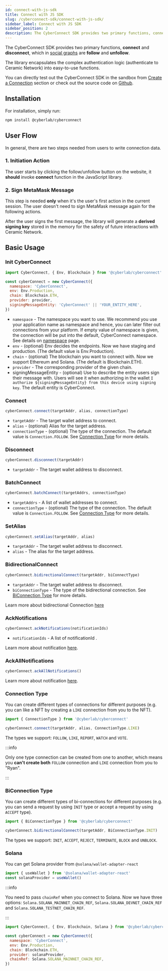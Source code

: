 ```yaml
---
id: connect-with-js-sdk
title: Connect with JS SDK
slug: /cyberconnect-sdk/connect-with-js-sdk/
sidebar_label: Connect with JS SDK
sidebar_position: 2
description: The CyberConnect SDK provides two primary functions, connect and disconnect, which in social graph are follow and unfollow.
---
```


The CyberConnect SDK provides two primary functions, **connect** and **disconnect**, which in [social graphs](/V1/concepts/social-graph/) are **follow** and **unfollow**.

The library encapsulates the complex authentication logic (authenticate to Ceramic Network) into easy-to-use functions.

You can directly test out the CyberConnect SDK in the sandbox from [Create a Connection](/V1/get-started/create-a-connection/) section or check out the source code on [Github](https://github.com/cyberconnecthq/js-cyberconnect).

## Installation

For installation, simply run:

```bash npm2yarn
npm install @cyberlab/cyberconnect
```

## User Flow

In general, there are two steps needed from users to write connection data.

### 1. Initiation Action

The user starts by clicking the follow/unfollow button on the website, it **should** invoke **connect** function in the JavaScript library.

### 2. Sign MetaMask Message

This step is needed **only** when it's the user's first action in the current session. The user doesn't need to sign MetaMask message again for the following actions.

After the user signs the first message, the library will generate a **derived signing key** stored in the memory for the safety of future interactions with Ceramic Network.

## Basic Usage

### Init CyberConnect

```jsx
import CyberConnect, { Env, Blockchain } from '@cyberlab/cyberconnect'

const cyberConnect = new CyberConnect({
  namespace: 'CyberConnect',
  env: Env.Production,
  chain: Blockchain.ETH,
  provider: provider,
  signingMessageEntity: 'CyberConnect' || 'YOUR_ENTITY_HERE',
})
```

- `namespace` - The namespace you want to use. We recommend you use your application name as namespace and hence, you can later filter out connections from your platform. If empty value of namespace is given, the connection will be put into the default, CyberConnect namespace. See details on [namespace](/V1/resources/terminology/namespace/) page.
- `env` - (optional) Env decides the endpoints. Now we have staging and production. (The default value is Env.Production).
- `chain` - (optional) The blockchain you want to connect with. Now we support Ethereum and Solana. (The default is Blockchain.ETH).
- `provider` - The corresponding provider of the given chain.
- signingMessageEntity - (optional) Use to describe the entity users sign their message with. Users will see it when authorizing in the wallet `I authorize ${signingMessageEntity} from this device using signing key`. The default entity is CyberConnect.

### Connect

```jsx
cyberConnect.connect(targetAddr, alias, connectionType)
```

- `targetAddr` - The target wallet address to connect.
- `alias` - (optional) Alias for the target address.
- `connectionType` - (optional) The type of the connection. The default value is `Connection.FOLLOW`. See [Connection Type](#ConnectionType) for more details.

### Disconnect

```jsx
cyberConnect.disconnect(targetAddr)
```

- `targetAddr` - The target wallet address to disconnect.

### BatchConnect

```jsx
cyberConnect.batchConnect(targetAddrs, connectionType)
```

- `targetAddrs` - A list of wallet addresses to connect.
- `connectionType` - (optional) The type of the connection. The default value is `Connection.FOLLOW`. See [Connection Type](#connection-type) for more details.

### SetAlias

```jsx
cyberConnect.setAlias(targetAddr, alias)
```

- `targetAddr` - The target wallet address to disconnect.
- `alias` - The alias for the target address.

### BidirectionalConnect

```jsx
cyberConnect.bidirectionalConnect(targetAddr, biConnectType)
```

- `targetAddr` - The target wallet address to disconnect.
- `biConnectionType` - The type of the bidirectional connection. See [BiConnection Type](#biconnection-type) for more details.

Learn more about bidirectional Connection [here](/V1/concepts/bidirectional-connection/)

### AckNotifications

```jsx
cyberConnect.ackNotifications(notificationIds)
```

- `notificationIds` - A list of notificationId .

Learn more about notification [here](/V1/concepts/notification/).

### AckAllNotifications

```jsx
cyberConnect.ackAllNotifications()
```

Learn more about notification [here](/V1/concepts/notification/).

### Connection Type

You can create different types of connections for different purposes (e.g. you can like a NFT by creating a `LIKE` connection from you to the NFT).

```jsx
import { ConnectionType } from '@cyberlab/cyberconnect'

cyberConnect.connect(targetAddr, alias, ConnectionType.LIKE)
```

The types we support: `FOLLOW`, `LIKE`, `REPORT`, `WATCH` and `VOTE`.

:::info

Only one type connection can be created from one to another, which means you **can't create both** `FOLLOW` connection and `LIKE` connection from you to "Ryan".

:::

### BiConnection Type

You can create different types of bi-connections for different purposes (e.g. you can send a request by using `INIT` type or accept a request by using `ACCEPT` type).

```jsx
import { BiConnectionType } from '@cyberlab/cyberconnect'

cyberConnect.bidirectionalConnect(targetAddr, BiConnectionType.INIT)
```

The types we support: `INIT`, `ACCEPT`, `REJECT`, `TERMINATE`, `BLOCK` and `UNBLOCK`.

### Solana

You can get Solana provider from `@solana/wallet-adapter-react`

```jsx
import { useWallet } from '@solana/wallet-adapter-react'
const solanaProvider = useWallet()
```

:::info

You need to pass `chainRef` when you connect to Solana. Now we have three options: `Solana.SOLANA_MAINNET_CHAIN_REF`, `Solana.SOLANA_DEVNET_CHAIN_REF` and `Solana.SOLANA_TESTNET_CHAIN_REF`.

:::

```jsx
import CyberConnect, { Env, Blockchain, Solana } from '@cyberlab/cyberconnect'

const cyberConnect = new CyberConnect({
  namespace: 'CyberConnect',
  env: Env.Production,
  chain: Blockchain.ETH,
  provider: solanaProvider,
  chainRef: Solana.SOLANA_MAINNET_CHAIN_REF,
})
```
